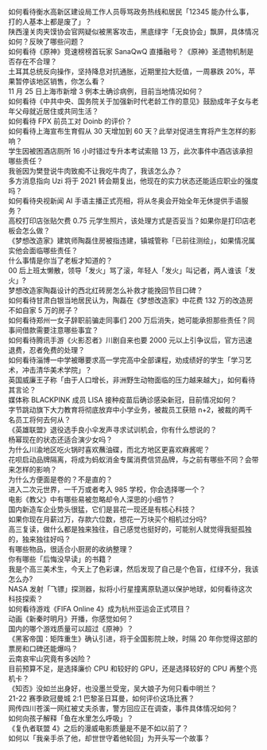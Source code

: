 如何看待衡水高新区建设局工作人员辱骂政务热线和居民「12345 能办什么事，打的人基本上都是废了」？  
陕西潼关肉夹馍协会官网疑似被黑客攻击，黑底绿字「无良协会」飘屏，具体情况如何？反映了哪些问题？  
如何看待《原神》竞速榜榜首玩家 SanaQwQ 直播融号？《原神》圣遗物机制是否存在不合理？  
土耳其总统反向操作，坚持降息对抗通胀，近期里拉大贬值，一周暴跌 20%，苹果暂停该地区销售，你怎么看？  
11 月 25 日上海市新增 3 例本土确诊病例，目前当地情况如何？  
如何看待《中共中央、国务院关于加强新时代老龄工作的意见》鼓励成年子女与老年父母就近居住或共同生活？  
如何看待 FPX 前员工对 Doinb 的评价？  
如何看待上海宣布生育假从 30 天增加到 60 天？此举对促进生育将产生怎样的影响？  
学生因被困酒店厕所 16 小时错过专升本考试索赔 13 万，此次事件中酒店该承担哪些责任？  
我爸因为樊登说牛肉致痴不让我吃牛肉了，我该怎么办？  
多方消息指向 Uzi 将于 2021 转会期复出，他现在的实力状态还能适应职业的强度吗？  
如何看待央视新闻 AI 手语主播正式亮相，将从冬奥会开始全年无休提供手语服务？  
高校打印店张贴欠费 0.75 元学生照片，该处理方式是否妥当？如果你是打印店老板会怎么做？  
《梦想改造家》建筑师陶磊住房被指违建，镇城管称「已前往测绘」，如果情况属实他会面临哪些责任？  
什么事情是你当了老板才知道的？  
00 后上班太懒散，领导「发火」骂了滚，年轻人「发火」叫记者，两人谁该「发火」?  
梦想改造家陶磊设计的西北红砖房怎么补救才能挽回节目口碑？  
如何看待甘肃白银当地居民认为，陶磊在《梦想改造家》中花费 132 万的改造房不如自家 5 万的房子？  
如何看待郑州一女子辞职前骗走同事们 200 万后消失，她可能承担那些责任？同事间借款需要注意哪些事宜？  
如何看待腾讯手游《火影忍者》川剧自来也要 2000 元以上引争议后，官方迅速退费，忍者免费的处理？  
如何看待淄博一中学被曝要求高一学完高中全部课程，劝成绩好的学生「学习艺术，冲击清华美术学院」？  
英国威廉王子称「由于人口增长，非洲野生动物面临的压力越来越大」，如何看待其言论？  
媒体称 BLACKPINK 成员 LISA 接种疫苗后确诊感染新冠，目前情况如何？  
字节跳动旗下大力教育将彻底放弃中小学业务，被裁员工获赔 n+2，被裁的两千名员工将何去何从？  
《英雄联盟》退役选手良小伞发声寻求试训机会，你有什么想说的？  
杨幂现在的状态还适合演少女吗？  
为什么川渝地区吃火锅时喜欢蘸油碟，而北方地区更喜欢麻酱呢？  
花呗启动品牌隔离，将成为蚂蚁消金专属消费信贷品牌，与之前有哪些不同？会带来怎样的影响？  
为什么方便面是卷的？不是直的？  
进入二次元世界，一千万或者考入 985 学校，你会选择哪一个？  
电影《教父》中有哪些易被忽略却令人深思的小细节？  
国内新造车企业势头很猛，它们是昙花一现还是有核心科技？  
如果你现在月薪过万，存款六位数，想花一万块买个相机过分吗?  
高三复读，做什么都是独来独往，自己感觉也挺好的，可能别人就觉得我挺孤独的，独来独往好吗？  
有哪些物品，很适合小厨房的收纳整理？  
你有哪些「后悔没早读」的书籍？  
我是个高三美术生，今天上了色彩课，然后发现了自己是个色盲，红绿不分，我该怎么办?  
NASA 发射「飞镖」探测器，拟将小行星撞离原轨道以保护地球，如何看待这次科技探索？  
如何看待游戏《FIFA Online 4》成为杭州亚运会正式项目？  
动画《新秦时明月》开播，你感觉如何？  
国内的哪个游戏质量可以超过《原神》？  
《黑客帝国：矩阵重生》确认引进，将于全国影院上映，时隔 20 年你觉得这部的票房和口碑还能爆吗？  
云南哀牢山究竟有多凶险？  
目前预算不足，是选择廉价 CPU 和较好的 GPU，还是选择较好的 CPU 再整个亮机卡？  
《知否》没如兰出身好，也没墨兰受宠，吴大娘子为何只看中明兰？  
21-22 赛季欧冠曼城 2:1 巴黎圣日耳曼，如何评价这场比赛？  
网传四川苍溪一网红被丈夫杀害，警方回应正在调查，事件具体情况如何？  
如何向孩子解释「鱼在水里怎么呼吸」？  
《复仇者联盟 4》之后的漫威电影质量是不是不如以前了？  
如何以「我亲手杀了他，却世世守着他轮回」为开头写一个故事？  
